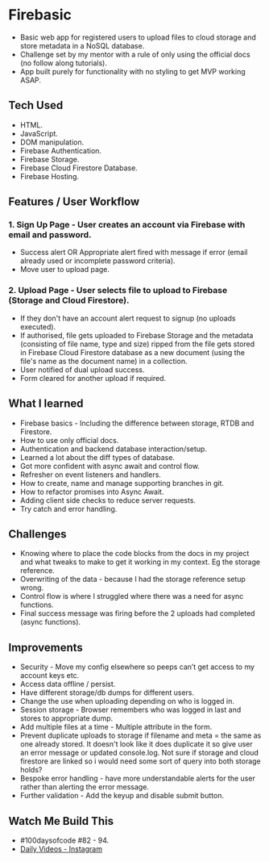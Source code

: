 # Firebasic

- Basic web app for registered users to upload files to cloud storage and store metadata in a NoSQL database.
- Challenge set by my mentor with a rule of only using the official docs (no follow along tutorials).
- App built purely for functionality with no styling to get MVP working ASAP.

## Tech Used

- HTML.
- JavaScript.
- DOM manipulation.
- Firebase Authentication.
- Firebase Storage.
- Firebase Cloud Firestore Database.
- Firebase Hosting.

## Features / User Workflow

### 1. Sign Up Page - User creates an account via Firebase with email and password.

- Success alert OR Appropriate alert fired with message if error (email already used or incomplete password criteria).
- Move user to upload page.

### 2. Upload Page - User selects file to upload to Firebase (Storage and Cloud Firestore).

- If they don't have an account alert request to signup (no uploads executed).
- If authorised, file gets uploaded to Firebase Storage and the metadata (consisting of file name, type and size) ripped from the file gets stored in Firebase Cloud Firestore database as a new document (using the file's name as the document name) in a collection.
- User notified of dual upload success.
- Form cleared for another upload if required.

## What I learned

- Firebase basics - Including the difference between storage, RTDB and Firestore.
- How to use only official docs.
- Authentication and backend database interaction/setup.
- Learned a lot about the diff types of database.
- Got more confident with async await and control flow.
- Refresher on event listeners and handlers.
- How to create, name and manage supporting branches in git.
- How to refactor promises into Async Await.
- Adding client side checks to reduce server requests.
- Try catch and error handling.

## Challenges

- Knowing where to place the code blocks from the docs in my project and what tweaks to make to get it working in my context. Eg the storage reference.
- Overwriting of the data - because I had the storage reference setup wrong.
- Control flow is where I struggled where there was a need for async functions.
- Final success message was firing before the 2 uploads had completed (async functions).

## Improvements

- Security - Move my config elsewhere so peeps can’t get access to my account keys etc.
- Access data offline / persist.
- Have different storage/db dumps for different users.
- Change the use when uploading depending on who is logged in.
- Session storage - Browser remembers who was logged in last and stores to appropriate dump.
- Add multiple files at a time - Multiple attribute in the form.
- Prevent duplicate uploads to storage if filename and meta = the same as one already stored. It doesn't look like it does duplicate it so give user an error message or updated console.log. Not sure if storage and cloud firestore are linked so i would need some sort of query into both storage holds?
- Bespoke error handling - have more understandable alerts for the user rather than alerting the error message.
- Further validation - Add the keyup and disable submit button.

## Watch Me Build This

- #100daysofcode #82 - 94.
- [Daily Videos - Instagram](https://www.instagram.com/p/CB-u2XUAMmQ/)
